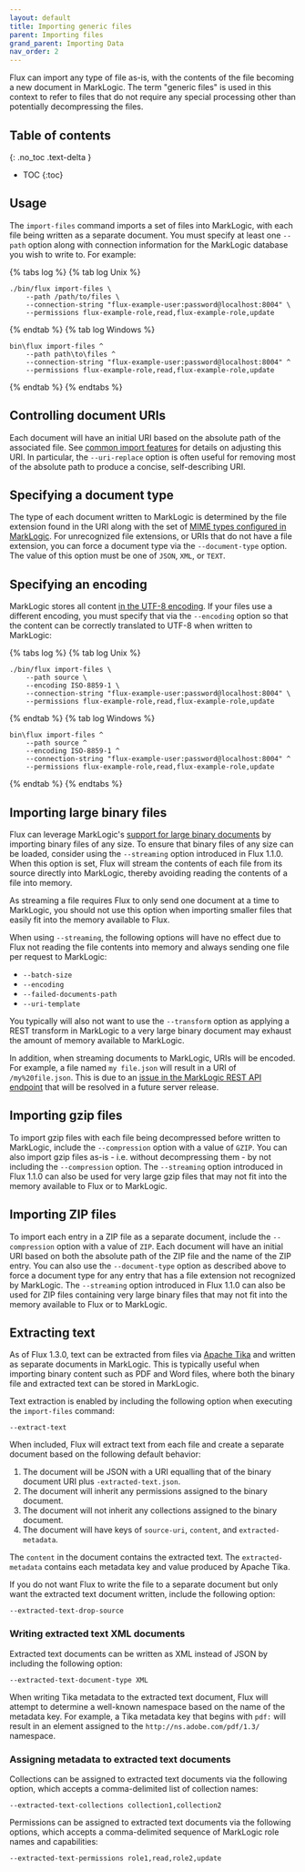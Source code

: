 ```yaml
---
layout: default
title: Importing generic files
parent: Importing files
grand_parent: Importing Data
nav_order: 2
---
```


Flux can import any type of file as-is, with the contents of the file becoming a new document in MarkLogic. The term 
"generic files" is used in this context to refer to files that do not require any special processing
other than potentially decompressing the files.

## Table of contents
{: .no_toc .text-delta }

- TOC
{:toc}

## Usage

The `import-files` command imports a set of files into MarkLogic, with each file being written as a separate
document. You must specify at least one `--path` option along with connection information for the MarkLogic database
you wish to write to. For example:

{% tabs log %}
{% tab log Unix %}
```
./bin/flux import-files \
    --path /path/to/files \
    --connection-string "flux-example-user:password@localhost:8004" \
    --permissions flux-example-role,read,flux-example-role,update
```
{% endtab %}
{% tab log Windows %}
```
bin\flux import-files ^
    --path path\to\files ^
    --connection-string "flux-example-user:password@localhost:8004" ^
    --permissions flux-example-role,read,flux-example-role,update
```
{% endtab %}
{% endtabs %}


## Controlling document URIs

Each document will have an initial URI based on the absolute path of the associated file. See 
[common import features](../common-import-features.md) for details on adjusting this URI. In particular, the 
`--uri-replace` option is often useful for removing most of the absolute path to produce a concise, self-describing
URI. 

## Specifying a document type

The type of each document written to MarkLogic is determined by the file extension found in the URI along with the
set of [MIME types configured in MarkLogic](https://docs.marklogic.com/admin-help/mimetype). For unrecognized file
extensions, or URIs that do not have a file extension, you can force a document type via the `--document-type` option.
The value of this option must be one of `JSON`, `XML`, or `TEXT`.

## Specifying an encoding

MarkLogic stores all content [in the UTF-8 encoding](https://docs.marklogic.com/guide/search-dev/encodings_collations#id_87576).
If your files use a different encoding, you must specify that via the `--encoding` option so that
the content can be correctly translated to UTF-8 when written to MarkLogic:

{% tabs log %}
{% tab log Unix %}
```
./bin/flux import-files \
    --path source \ 
    --encoding ISO-8859-1 \
    --connection-string "flux-example-user:password@localhost:8004" \
    --permissions flux-example-role,read,flux-example-role,update
```
{% endtab %}
{% tab log Windows %}
```
bin\flux import-files ^
    --path source ^
    --encoding ISO-8859-1 ^
    --connection-string "flux-example-user:password@localhost:8004" ^
    --permissions flux-example-role,read,flux-example-role,update
```
{% endtab %}
{% endtabs %}


## Importing large binary files

Flux can leverage MarkLogic's [support for large binary documents](https://docs.marklogic.com/guide/app-dev/binaries#id_93203)
by importing binary files of any size. To ensure that binary files of any size can be loaded, consider using the
`--streaming` option introduced in Flux 1.1.0. When this option is set, Flux will stream the contents of each file from
its source directly into MarkLogic, thereby avoiding reading the contents of a file into memory. 

As streaming a file requires Flux to only send one document at a time to MarkLogic, you should not use this option when
importing smaller files that easily fit into the memory available to Flux.

When using `--streaming`, the following options will have no effect due to Flux not reading the file contents into 
memory and always sending one file per request to MarkLogic:

- `--batch-size`
- `--encoding`
- `--failed-documents-path`
- `--uri-template`

You typically will also not want to use the `--transform` option as applying a REST transform in MarkLogic to a very 
large binary document may exhaust the amount of memory available to MarkLogic.

In addition, when streaming documents to MarkLogic, URIs will be encoded. For example, a file named `my file.json` 
will result in a URI of `/my%20file.json`. This is due to an 
[issue in the MarkLogic REST API endpoint](https://docs.marklogic.com/REST/PUT/v1/documents) that will be resolved in 
a future server release. 

## Importing gzip files

To import gzip files with each file being decompressed before written to MarkLogic, include the `--compression` option
with a value of `GZIP`. You can also import gzip files as-is - i.e. without decompressing them - by not including the
`--compression` option. The `--streaming` option introduced in Flux 1.1.0 can also be used for very large gzip files
that may not fit into the memory available to Flux or to MarkLogic.

## Importing ZIP files

To import each entry in a ZIP file as a separate document, include the `--compression` option with a value of `ZIP`.
Each document will have an initial URI based on both the absolute path of the ZIP file and the name of the ZIP entry. 
You can also use the `--document-type` option as described above to force a document type for any entry that has a file
extension not recognized by MarkLogic. The `--streaming` option introduced in Flux 1.1.0 can also be used for ZIP files
containing very large binary files that may not fit into the memory available to Flux or to MarkLogic.

## Extracting text

As of Flux 1.3.0, text can be extracted from files via [Apache Tika](https://tika.apache.org/) and written as separate 
documents in MarkLogic. This is typically useful when importing binary content such as PDF and Word files, where both 
the binary file and extracted text can be stored in MarkLogic.

Text extraction is enabled by including the following option when executing the `import-files` command:

    --extract-text

When included, Flux will extract text from each file and create a separate document based on the following default
behavior:

1. The document will be JSON with a URI equalling that of the binary document URI plus `-extracted-text.json`.
2. The document will inherit any permissions assigned to the binary document.
3. The document will not inherit any collections assigned to the binary document.
4. The document will have keys of `source-uri`, `content`, and `extracted-metadata`. 

The `content` in the document contains the extracted text. The `extracted-metadata` contains each metadata key and value
produced by Apache Tika. 

If you do not want Flux to write the file to a separate document but only want the extracted text document written, 
include the following option:

    --extracted-text-drop-source

### Writing extracted text XML documents

Extracted text documents can be written as XML instead of JSON by including the following option:

    --extracted-text-document-type XML

When writing Tika metadata to the extracted text document, Flux will attempt to determine a well-known namespace based
on the name of the metadata key. For example, a Tika metadata key that begins with `pdf:` will result in an element 
assigned to the `http://ns.adobe.com/pdf/1.3/` namespace.

### Assigning metadata to extracted text documents

Collections can be assigned to extracted text documents via the following option, which accepts a comma-delimited list 
of collection names:

    --extracted-text-collections collection1,collection2

Permissions can be assigned to extracted text documents via the following options, which accepts a comma-delimited 
sequence of MarkLogic role names and capabilities:

    --extracted-text-permissions role1,read,role2,update

